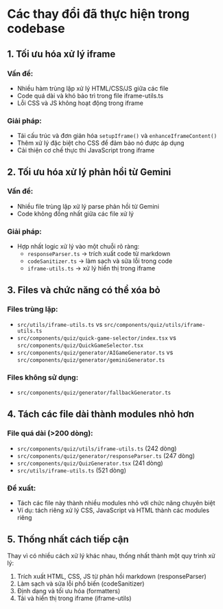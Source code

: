 
# Các thay đổi đã thực hiện trong codebase

## 1. Tối ưu hóa xử lý iframe

### Vấn đề:
- Nhiều hàm trùng lặp xử lý HTML/CSS/JS giữa các file
- Code quá dài và khó bảo trì trong file iframe-utils.ts
- Lỗi CSS và JS không hoạt động trong iframe

### Giải pháp:
- Tái cấu trúc và đơn giản hóa `setupIframe()` và `enhanceIframeContent()`
- Thêm xử lý đặc biệt cho CSS để đảm bảo nó được áp dụng
- Cải thiện cơ chế thực thi JavaScript trong iframe

## 2. Tối ưu hóa xử lý phản hồi từ Gemini

### Vấn đề:
- Nhiều file trùng lặp xử lý parse phản hồi từ Gemini
- Code không đồng nhất giữa các file xử lý

### Giải pháp:
- Hợp nhất logic xử lý vào một chuỗi rõ ràng:
  - `responseParser.ts` → trích xuất code từ markdown
  - `codeSanitizer.ts` → làm sạch và sửa lỗi trong code
  - `iframe-utils.ts` → xử lý hiển thị trong iframe

## 3. Files và chức năng có thể xóa bỏ

### Files trùng lặp:
- `src/utils/iframe-utils.ts` vs `src/components/quiz/utils/iframe-utils.ts`
- `src/components/quiz/quick-game-selector/index.tsx` vs `src/components/quiz/QuickGameSelector.tsx`
- `src/components/quiz/generator/AIGameGenerator.ts` vs `src/components/quiz/generator/geminiGenerator.ts`

### Files không sử dụng:
- `src/components/quiz/generator/fallbackGenerator.ts`

## 4. Tách các file dài thành modules nhỏ hơn

### File quá dài (>200 dòng):
- `src/components/quiz/utils/iframe-utils.ts` (242 dòng)
- `src/components/quiz/generator/responseParser.ts` (247 dòng) 
- `src/components/quiz/QuizGenerator.tsx` (241 dòng)
- `src/utils/iframe-utils.ts` (521 dòng)

### Đề xuất:
- Tách các file này thành nhiều modules nhỏ với chức năng chuyên biệt
- Ví dụ: tách riêng xử lý CSS, JavaScript và HTML thành các modules riêng

## 5. Thống nhất cách tiếp cận

Thay vì có nhiều cách xử lý khác nhau, thống nhất thành một quy trình xử lý:
1. Trích xuất HTML, CSS, JS từ phản hồi markdown (responseParser)
2. Làm sạch và sửa lỗi phổ biến (codeSanitizer)
3. Định dạng và tối ưu hóa (formatters)
4. Tải và hiển thị trong iframe (iframe-utils)
